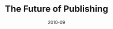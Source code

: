 ---
weight: 1000
title: "The Future of Publishing"
event: Flair Symposium, Harry Ransom Center
date: 2010-09
location: Austin
label: Talk
links:
---